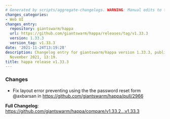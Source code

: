 ```yaml
---
# Generated by scripts/aggregate-changelogs. WARNING: Manual edits to this files will be overwritten.
changes_categories:
- Web UI
changes_entry:
  repository: giantswarm/happa
  url: https://github.com/giantswarm/happa/releases/tag/v1.33.3
  version: 1.33.3
  version_tag: v1.33.3
date: '2021-11-24T13:19:28'
description: Changelog entry for giantswarm/happa version 1.33.3, published on 24
  November 2021, 13:19.
title: happa release v1.33.3
---
```


### Changes

* Fix layout error preventing using the the password reset form @axbarsan in https://github.com/giantswarm/happa/pull/2966


**Full Changelog**: https://github.com/giantswarm/happa/compare/v1.33.2...v1.33.3
